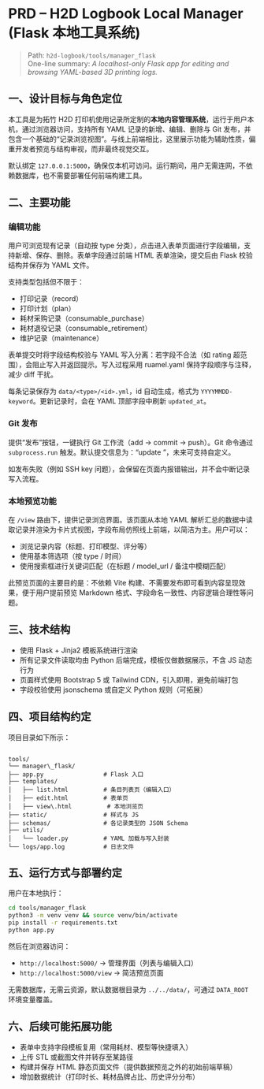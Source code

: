 # PRD – H2D Logbook Local Manager (Flask 本地工具系统)

> Path: `h2d-logbook/tools/manager_flask`  
> One-line summary: *A localhost-only Flask app for editing and browsing YAML-based 3D printing logs.*

## 一、设计目标与角色定位

本工具是为拓竹 H2D 打印机使用记录所定制的**本地内容管理系统**，运行于用户本机，通过浏览器访问，支持所有 YAML 记录的新增、编辑、删除与 Git 发布，并包含一个基础的“记录浏览视图”。与线上前端相比，这里展示功能为辅助性质，偏重开发者预览与结构审视，而非最终视觉交互。

默认绑定 `127.0.0.1:5000`，确保仅本机可访问。运行期间，用户无需连网，不依赖数据库，也不需要部署任何前端构建工具。

## 二、主要功能

### 编辑功能

用户可浏览现有记录（自动按 type 分类），点击进入表单页面进行字段编辑，支持新增、保存、删除。表单字段通过前端 HTML 表单渲染，提交后由 Flask 校验结构并保存为 YAML 文件。

支持类型包括但不限于：

- 打印记录（record）
- 打印计划（plan）
- 耗材采购记录（consumable_purchase）
- 耗材退役记录（consumable_retirement）
- 维护记录（maintenance）

表单提交时将字段结构校验与 YAML 写入分离：若字段不合法（如 rating 超范围），会阻止写入并返回提示。写入过程采用 ruamel.yaml 保持字段顺序与注释，减少 diff 干扰。

每条记录保存为 `data/<type>/<id>.yml`，id 自动生成，格式为 `YYYYMMDD-keyword`。更新记录时，会在 YAML 顶部字段中刷新 `updated_at`。

### Git 发布

提供“发布”按钮，一键执行 Git 工作流（add → commit → push）。Git 命令通过 `subprocess.run` 触发。默认提交信息为：“update <id>”，未来可支持自定义。

如发布失败（例如 SSH key 问题），会保留在页面内报错输出，并不会中断记录写入流程。

### 本地预览功能

在 `/view` 路由下，提供记录浏览界面。该页面从本地 YAML 解析汇总的数据中读取记录并渲染为卡片式视图，字段布局仿照线上前端，以简洁为主。用户可以：

- 浏览记录内容（标题、打印模型、评分等）
- 使用基本筛选项（按 type / 时间）
- 使用搜索框进行关键词匹配（在标题 / model_url / 备注中模糊匹配）

此预览页面的主要目的是：不依赖 Vite 构建、不需要发布即可看到内容呈现效果，便于用户提前预览 Markdown 格式、字段命名一致性、内容逻辑合理性等问题。

## 三、技术结构

- 使用 Flask + Jinja2 模板系统进行渲染
- 所有记录文件读取均由 Python 后端完成，模板仅做数据展示，不含 JS 动态行为
- 页面样式使用 Bootstrap 5 或 Tailwind CDN，引入即用，避免前端打包
- 字段校验使用 jsonschema 或自定义 Python 规则（可拓展）

## 四、项目结构约定

项目目录如下所示：

```

tools/
└── manager\_flask/
├── app.py                 # Flask 入口
├── templates/
│   ├── list.html          # 条目列表页（编辑入口）
│   ├── edit.html          # 表单页
│   ├── view\.html          # 本地浏览页
├── static/                # 样式与 JS
├── schemas/               # 各记录类型的 JSON Schema
├── utils/
│   └── loader.py          # YAML 加载与写入封装
└── logs/app.log           # 日志文件

````

## 五、运行方式与部署约定

用户在本地执行：

```bash
cd tools/manager_flask
python3 -m venv venv && source venv/bin/activate
pip install -r requirements.txt
python app.py
````

然后在浏览器访问：

* `http://localhost:5000/` → 管理界面（列表与编辑入口）
* `http://localhost:5000/view` → 简洁预览页面

无需数据库，无需云资源，默认数据根目录为 `../../data/`，可通过 `DATA_ROOT` 环境变量覆盖。

## 六、后续可能拓展功能

* 表单中支持字段模板复用（常用耗材、模型等快捷填入）
* 上传 STL 或截图文件并转存至某路径
* 构建并保存 HTML 静态页面文件（提供数据预览之外的初始前端草稿）
* 增加数据统计（打印时长、耗材品牌占比、历史评分分布）


